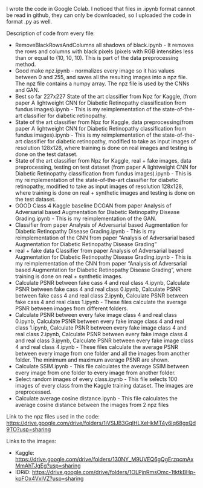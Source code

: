 I wrote the code in Google Colab. I noticed that files in .ipynb format cannot be read in github, they can only be downloaded, so I uploaded the code in format .py as well.

Description of code from every file:
- RemoveBlackRowsAndColumns all shadows of black.ipynb - It removes the rows and columns with black pixels (pixels with RGB intensities less than or equal to (10, 10, 10). This is part of the data preprocessing method.
- Good make npz.ipynb - normalizes every image so it has values between 0 and 255, and saves all the resulting images into a npz file. The npz file contains a numpy array. The npz file is used by the CNNs and GAN.
- Best so far 227x227 State of the art classifier from Npz for Kaggle, (from paper A lightweight CNN for Diabetic Retinopathy classification from fundus images).ipynb - This is my reimplementation of the state-of-the-art classifier for diabetic retinopathy.
- State of the art classifier from Npz for Kaggle, data preprocessing(from paper A lightweight CNN for Diabetic Retinopathy classification from fundus images).ipynb - This is my reimplementation of the state-of-the-art classifier for diabetic retinopathy, modified to take as input images of resolution 128x128, where training is done on real images and testing is done on the test dataset.
- State of the art classifier from Npz for Kaggle, real + fake images, data preprocessing, testing on test dataset (from paper A lightweight CNN for Diabetic Retinopathy classification from fundus images).ipynb - This is my reimplementation of the state-of-the-art classifier for diabetic retinopathy, modified to take as input images of resolution 128x128, where training is done on real + synthetic images and testing is done on the test dataset.
- GOOD Class 4 Kaggle baseline DCGAN from paper Analysis of Adversarial based Augmentation for Diabetic Retinopathy Disease Grading.ipynb - This is my reimplementation of the GAN.
- Classifier from paper Analysis of Adversarial based Augmentation for Diabetic Retinopathy Disease Grading.ipynb - This is my reimplementation of the CNN from paper “Analysis of Adversarial based Augmentation for Diabetic Retinopathy Disease Grading”
- real + fake data Classifier from paper Analysis of Adversarial based Augmentation for Diabetic Retinopathy Disease Grading.ipynb - This is my reimplementation of the CNN from paper “Analysis of Adversarial based Augmentation for Diabetic Retinopathy Disease Grading”, where training is done on real + synthetic images.
- Calculate PSNR between fake cass 4 and real class 4.ipynb, Calculate PSNR between fake cass 4 and real class 0.ipynb, Calculate PSNR between fake cass 4 and real class 2.ipynb, Calculate PSNR between fake cass 4 and real class 1.ipynb - These files calculate the average PSNR between images from different folders.
- Calculate PSNR between every fake image class 4 and real class 0.ipynb, Calculate PSNR between every fake image class 4 and real class 1.ipynb, Calculate PSNR between every fake image class 4 and real class 2.ipynb, Calculate PSNR between every fake image class 4 and real class 3.ipynb, Calculate PSNR between every fake image class 4 and real class 4.ipynb - These files calculate the average PSNR between every image from one folder and all the images from another folder. The minimum and maximum average PSNR are shown.
- Calculate SSIM.ipynb - This file calculates the average SSIM between every image from one folder to every image from another folder.
- Select random images of every class.ipynb - This file selects 100 images of every class from the Kaggle training dataset. The images are preprocessed.
- Calculate average cosine distance.ipynb - This file calculates the average cosine distance between the images from 2 npz files

Link to the npz files used in the code: https://drive.google.com/drive/folders/1iVSlJB3GqIHLXeHkMT4y6lq68gxQd9TO?usp=sharing 

Links to the images:
- Kaggle: https://drive.google.com/drive/folders/130NY_M9UVEQ6gQgErzpcmAxMmAhTJgEg?usp=sharing 
- IDRiD: https://drive.google.com/drive/folders/1OLPjnRmsOmc-1tktkBHp-kpFOx4VxlVZ?usp=sharing 
